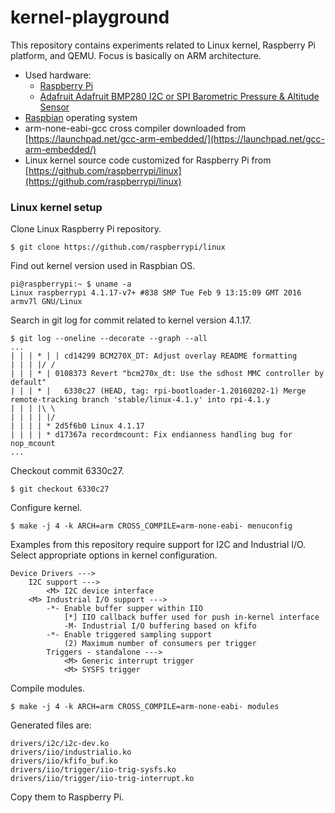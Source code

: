 # kernel-playground #
This repository contains experiments related to Linux kernel, Raspberry Pi 
platform, and QEMU. Focus is basically on ARM architecture. 

* Used hardware:
  * [Raspberry Pi](https://www.raspberrypi.org/)
  * [Adafruit Adafruit BMP280 I2C or SPI Barometric Pressure & Altitude Sensor](https://www.adafruit.com/products/2651)
* [Raspbian](https://www.raspberrypi.org/downloads/raspbian/) operating system
* arm-none-eabi-gcc cross compiler downloaded from 
  [https://launchpad.net/gcc-arm-embedded/](https://launchpad.net/gcc-arm-embedded/) 
* Linux kernel source code customized for Raspberry Pi from 
  [https://github.com/raspberrypi/linux](https://github.com/raspberrypi/linux)

### Linux kernel setup ###

Clone Linux Raspberry Pi repository.
```
$ git clone https://github.com/raspberrypi/linux
```
Find out kernel version used in Raspbian OS.
```
pi@raspberrypi:~ $ uname -a
Linux raspberrypi 4.1.17-v7+ #838 SMP Tue Feb 9 13:15:09 GMT 2016 armv7l GNU/Linux
```
Search in git log for commit related to kernel version 4.1.17.
```
$ git log --oneline --decorate --graph --all
...
| | | * | | cd14299 BCM270X_DT: Adjust overlay README formatting
| | | |/ /  
| | | * | 0108373 Revert "bcm270x_dt: Use the sdhost MMC controller by default"
| | | * |   6330c27 (HEAD, tag: rpi-bootloader-1.20160202-1) Merge remote-tracking branch 'stable/linux-4.1.y' into rpi-4.1.y
| | | |\ \  
| | | | |/  
| | | | * 2d5f6b0 Linux 4.1.17
| | | | * d17367a recordmcount: Fix endianness handling bug for nop_mcount
...
```
Checkout commit 6330c27.
```
$ git checkout 6330c27
```
Configure kernel.
```
$ make -j 4 -k ARCH=arm CROSS_COMPILE=arm-none-eabi- menuconfig
```
Examples from this repository require support for I2C and Industrial I/O. Select 
appropriate options in kernel configuration.

```
Device Drivers --->
    I2C support --->
        <M> I2C device interface
    <M> Industrial I/O support --->
        -*- Enable buffer supper within IIO
            [*] IIO callback buffer used for push in-kernel interface
            -M- Industrial I/O buffering based on kfifo
        -*- Enable triggered sampling support
            (2) Maximum number of consumers per trigger
        Triggers - standalone --->
            <M> Generic interrupt trigger
            <M> SYSFS trigger
```

Compile modules.
```
$ make -j 4 -k ARCH=arm CROSS_COMPILE=arm-none-eabi- modules
```

Generated files are:
```
drivers/i2c/i2c-dev.ko
drivers/iio/industrialio.ko
drivers/iio/kfifo_buf.ko
drivers/iio/trigger/iio-trig-sysfs.ko
drivers/iio/trigger/iio-trig-interrupt.ko

```

Copy them to Raspberry Pi.
